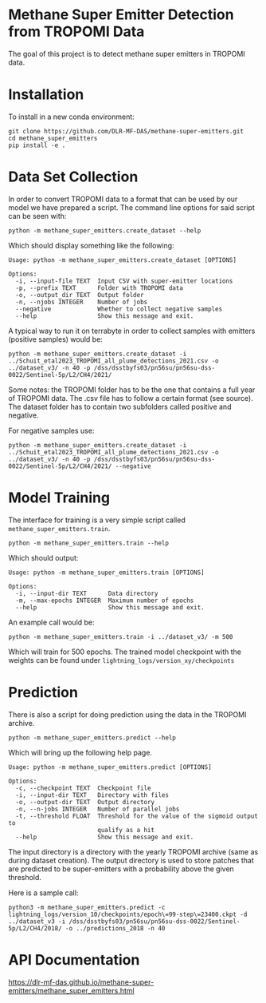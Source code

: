 # Methane Super Emitter Detection from TROPOMI Data

The goal of this project is to detect methane super emitters in TROPOMI data.

# Installation

To install in a new conda environment:

```
git clone https://github.com/DLR-MF-DAS/methane-super-emitters.git
cd methane_super_emitters
pip install -e .
```

# Data Set Collection

In order to convert TROPOMI data to a format that can be used by our model we have prepared a script. The command line options for said script can be seen with:

```
python -m methane_super_emitters.create_dataset --help
```

Which should display something like the following:

```
Usage: python -m methane_super_emitters.create_dataset [OPTIONS]

Options:
  -i, --input-file TEXT  Input CSV with super-emitter locations
  -p, --prefix TEXT      Folder with TROPOMI data
  -o, --output_dir TEXT  Output folder
  -n, --njobs INTEGER    Number of jobs
  --negative             Whether to collect negative samples
  --help                 Show this message and exit.
```

A typical way to run it on terrabyte in order to collect samples with emitters (positive samples) would be:

```
python -m methane_super_emitters.create_dataset -i ../Schuit_etal2023_TROPOMI_all_plume_detections_2021.csv -o ../dataset_v3/ -n 40 -p /dss/dsstbyfs03/pn56su/pn56su-dss-0022/Sentinel-5p/L2/CH4/2021/
```

Some notes: the TROPOMI folder has to be the one that contains a full year of TROPOMI data. The .csv file has to follow a certain format (see source). The dataset folder has to contain two subfolders called positive and negative.

For negative samples use:

```
python -m methane_super_emitters.create_dataset -i ../Schuit_etal2023_TROPOMI_all_plume_detections_2021.csv -o ../dataset_v3/ -n 40 -p /dss/dsstbyfs03/pn56su/pn56su-dss-0022/Sentinel-5p/L2/CH4/2021/ --negative
```

# Model Training

The interface for training is a very simple script called `methane_super_emitters.train`.

```
python -m methane_super_emitters.train --help
```

Which should output:

```
Usage: python -m methane_super_emitters.train [OPTIONS]

Options:
  -i, --input-dir TEXT      Data directory
  -m, --max-epochs INTEGER  Maximum number of epochs
  --help                    Show this message and exit.
```

An example call would be:

```
python -m methane_super_emitters.train -i ../dataset_v3/ -m 500
```

Which will train for 500 epochs. The trained model checkpoint with the weights can be found under `lightning_logs/version_xy/checkpoints`

# Prediction

There is also a script for doing prediction using the data in the TROPOMI archive.

```
python -m methane_super_emitters.predict --help
```

Which will bring up the following help page.

```
Usage: python -m methane_super_emitters.predict [OPTIONS]

Options:
  -c, --checkpoint TEXT  Checkpoint file
  -i, --input-dir TEXT   Directory with files
  -o, --output-dir TEXT  Output directory
  -n, --n-jobs INTEGER   Number of parallel jobs
  -t, --threshold FLOAT  Threshold for the value of the sigmoid output to
                         qualify as a hit
  --help                 Show this message and exit.
```

The input directory is a directory with the yearly TROPOMI archive (same as during dataset creation). The output directory is used to store patches that are predicted to be super-emitters with a probability above the given threshold.

Here is a sample call:

```
python3 -m methane_super_emitters.predict -c lightning_logs/version_10/checkpoints/epoch\=99-step\=23400.ckpt -d ../dataset_v3 -i /dss/dsstbyfs03/pn56su/pn56su-dss-0022/Sentinel-5p/L2/CH4/2018/ -o ../predictions_2018 -n 40
```

# API Documentation

https://dlr-mf-das.github.io/methane-super-emitters/methane_super_emitters.html
